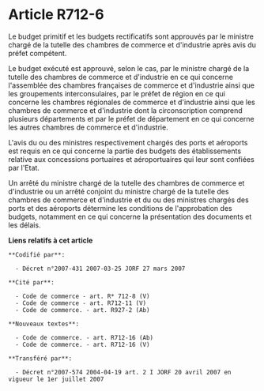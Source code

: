 # Article R712-6

Le budget primitif et les budgets rectificatifs sont approuvés par le ministre chargé de la tutelle des chambres de commerce
et d'industrie après avis du préfet compétent.

Le budget exécuté est approuvé, selon le cas, par le ministre chargé de la tutelle des chambres de commerce et d'industrie en
ce qui concerne l'assemblée des chambres françaises de commerce et d'industrie ainsi que les groupements interconsulaires,
par le préfet de région en ce qui concerne les chambres régionales de commerce et d'industrie ainsi que les chambres de
commerce et d'industrie dont la circonscription comprend plusieurs départements et par le préfet de département en ce qui
concerne les autres chambres de commerce et d'industrie.

L'avis du ou des ministres respectivement chargés des ports et aéroports est requis en ce qui concerne la partie des budgets
des établissements relative aux concessions portuaires et aéroportuaires qui leur sont confiées par l'Etat.

Un arrêté du ministre chargé de la tutelle des chambres de commerce et d'industrie ou un arrêté conjoint du ministre chargé
de la tutelle des chambres de commerce et d'industrie et du ou des ministres chargés des ports et des aéroports détermine les
conditions de l'approbation des budgets, notamment en ce qui concerne la présentation des documents et les délais.

**Liens relatifs à cet article**

	**Codifié par**:

	  - Décret n°2007-431 2007-03-25 JORF 27 mars 2007

	**Cité par**:

	  - Code de commerce - art. R* 712-8 (V)
	  - Code de commerce - art. R712-11 (V)
	  - Code de commerce. - art. R927-2 (Ab)

	**Nouveaux textes**:

	  - Code de commerce. - art. R712-16 (Ab)
	  - Code de commerce. - art. R712-16 (V)

	**Transféré par**:

	  - Décret n°2007-574 2004-04-19 art. 2 I JORF 20 avril 2007 en vigueur le 1er juillet 2007
